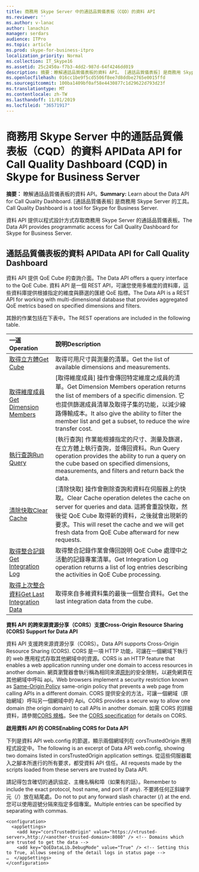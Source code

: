```yaml
---
title: 商務用 Skype Server 中的通話品質儀表板（CQD）的資料 API
ms.reviewer: ''
ms.author: v-lanac
author: lanachin
manager: serdars
audience: ITPro
ms.topic: article
ms.prod: skype-for-business-itpro
localization_priority: Normal
ms.collection: IT_Skype16
ms.assetid: 25c2450a-f7b3-4dd2-987d-64f4246dd019
description: 摘要：瞭解通話品質儀表板的資料 API。 [通話品質儀表板] 是商務用 Skype Server 的工具。
ms.openlocfilehash: 016cc1be9f5cd5506f8ee7d8ddbe2765e0015ffd
ms.sourcegitcommit: 100ba1409bf0af58e4430877c1d29622d793d23f
ms.translationtype: MT
ms.contentlocale: zh-TW
ms.lasthandoff: 11/01/2019
ms.locfileid: "36571917"
---
```

# <a name="data-api-for-call-quality-dashboard-cqd-in-skype-for-business-server"></a><span data-ttu-id="174f9-104">商務用 Skype Server 中的通話品質儀表板（CQD）的資料 API</span><span class="sxs-lookup"><span data-stu-id="174f9-104">Data API for Call Quality Dashboard (CQD) in Skype for Business Server</span></span>
 
<span data-ttu-id="174f9-105">**摘要：** 瞭解通話品質儀表板的資料 API。</span><span class="sxs-lookup"><span data-stu-id="174f9-105">**Summary:** Learn about the Data API for Call Quality Dashboard.</span></span> <span data-ttu-id="174f9-106">[通話品質儀表板] 是商務用 Skype Server 的工具。</span><span class="sxs-lookup"><span data-stu-id="174f9-106">Call Quality Dashboard is a tool for Skype for Business Server.</span></span>
  
<span data-ttu-id="174f9-107">資料 API 提供以程式設計方式存取商務用 Skype Server 的通話品質儀表板。</span><span class="sxs-lookup"><span data-stu-id="174f9-107">The Data API provides programmatic access for Call Quality Dashboard for Skype for Business Server.</span></span>
  
## <a name="data-api-for-call-quality-dashboard"></a><span data-ttu-id="174f9-108">通話品質儀表板的資料 API</span><span class="sxs-lookup"><span data-stu-id="174f9-108">Data API for Call Quality Dashboard</span></span>

<span data-ttu-id="174f9-109">資料 API 提供 QoE Cube 的查詢介面。</span><span class="sxs-lookup"><span data-stu-id="174f9-109">The Data API offers a query interface to the QoE Cube.</span></span> <span data-ttu-id="174f9-110">資料 API 是一個 REST API，可讓您使用多維度的資料庫，這些資料庫提供根據指定的維度與篩選的匯總 QoE 指標。</span><span class="sxs-lookup"><span data-stu-id="174f9-110">The Data API is a REST API for working with multi-dimensional database that provides aggregated QoE metrics based on specified dimensions and filters.</span></span>
  
<span data-ttu-id="174f9-111">其餘的作業包括在下表中。</span><span class="sxs-lookup"><span data-stu-id="174f9-111">The REST operations are included in the following table.</span></span>
  

|<span data-ttu-id="174f9-112">**一道**</span><span class="sxs-lookup"><span data-stu-id="174f9-112">**Operation**</span></span>|<span data-ttu-id="174f9-113">**說明**</span><span class="sxs-lookup"><span data-stu-id="174f9-113">**Description**</span></span>|
|:-----|:-----|
|[<span data-ttu-id="174f9-114">取得立方體</span><span class="sxs-lookup"><span data-stu-id="174f9-114">Get Cube</span></span>](get-cube.md) <br/> |<span data-ttu-id="174f9-115">取得可用尺寸與測量的清單。</span><span class="sxs-lookup"><span data-stu-id="174f9-115">Get the list of available dimensions and measurements.</span></span>  <br/> |
|[<span data-ttu-id="174f9-116">取得維度成員</span><span class="sxs-lookup"><span data-stu-id="174f9-116">Get Dimension Members</span></span>](get-dimension-members.md) <br/> |<span data-ttu-id="174f9-117">[取得維度成員] 操作會傳回特定維度之成員的清單。</span><span class="sxs-lookup"><span data-stu-id="174f9-117">Get Dimension Members operation returns the list of members of a specific dimension.</span></span> <span data-ttu-id="174f9-118">它也提供篩選成員清單及取得子集的功能，以減少線路傳輸成本。</span><span class="sxs-lookup"><span data-stu-id="174f9-118">It also give the ability to filter the member list and get a subset, to reduce the wire transfer cost.</span></span>  <br/> |
|[<span data-ttu-id="174f9-119">執行查詢</span><span class="sxs-lookup"><span data-stu-id="174f9-119">Run Query</span></span>](run-query.md) <br/> |<span data-ttu-id="174f9-120">[執行查詢] 作業能根據指定的尺寸、測量及篩選，在立方體上執行查詢，並傳回資料。</span><span class="sxs-lookup"><span data-stu-id="174f9-120">Run Query operation provides the ability to run a query on the cube based on specified dimensions, measurements, and filters and return back the data.</span></span>  <br/> |
|[<span data-ttu-id="174f9-121">清除快取</span><span class="sxs-lookup"><span data-stu-id="174f9-121">Clear Cache</span></span>](clear-cache.md) <br/> |<span data-ttu-id="174f9-122">[清除快取] 操作會刪除查詢和資料在伺服器上的快取。</span><span class="sxs-lookup"><span data-stu-id="174f9-122">Clear Cache operation deletes the cache on server for queries and data.</span></span> <span data-ttu-id="174f9-123">這將會重設快取，然後從 QoE Cube 取得新的資料，之後就會出現新的要求。</span><span class="sxs-lookup"><span data-stu-id="174f9-123">This will reset the cache and we will get fresh data from QoE Cube afterward for new requests.</span></span>  <br/> |
|[<span data-ttu-id="174f9-124">取得整合記錄</span><span class="sxs-lookup"><span data-stu-id="174f9-124">Get Integration Log</span></span>](get-integration-log.md) <br/> |<span data-ttu-id="174f9-125">取得整合記錄作業會傳回說明 QoE Cube 處理中之活動的記錄專案清單。</span><span class="sxs-lookup"><span data-stu-id="174f9-125">Get Integration Log operation returns a list of log entries describing the activities in QoE Cube processing.</span></span>  <br/> |
|[<span data-ttu-id="174f9-126">取得上次整合資料</span><span class="sxs-lookup"><span data-stu-id="174f9-126">Get Last Integration Data</span></span>](get-last-integration-data.md) <br/> |<span data-ttu-id="174f9-127">取得來自多維資料集的最後一個整合資料。</span><span class="sxs-lookup"><span data-stu-id="174f9-127">Get the last integration data from the cube.</span></span>  <br/> |
   
 <span data-ttu-id="174f9-128">**資料 API 的跨來源資源分享（CORS）支援**</span><span class="sxs-lookup"><span data-stu-id="174f9-128">**Cross-Origin Resource Sharing (CORS) Support for Data API**</span></span>
  
<span data-ttu-id="174f9-129">資料 API 支援跨來源資源分享（CORS）。</span><span class="sxs-lookup"><span data-stu-id="174f9-129">Data API supports Cross-Origin Resource Sharing (CORS).</span></span> <span data-ttu-id="174f9-130">CORS 是一項 HTTP 功能，可讓在一個網域下執行的 web 應用程式存取其他網域中的資源。</span><span class="sxs-lookup"><span data-stu-id="174f9-130">CORS is an HTTP feature that enables a web application running under one domain to access resources in another domain.</span></span> <span data-ttu-id="174f9-131">網頁瀏覽器會執行稱為相同來源[原則](https://www.w3.org/Security/wiki/Same_Origin_Policy)的安全限制，以避免網頁在其他網域中呼叫 api。</span><span class="sxs-lookup"><span data-stu-id="174f9-131">Web browsers implement a security restriction known as [Same-Origin Policy](https://www.w3.org/Security/wiki/Same_Origin_Policy) same-origin policy that prevents a web page from calling APIs in a different domain.</span></span> <span data-ttu-id="174f9-132">CORS 提供安全的方法，可讓一個網域（原始網域）呼叫另一個網域中的 Api。</span><span class="sxs-lookup"><span data-stu-id="174f9-132">CORS provides a secure way to allow one domain (the origin domain) to call APIs in another domain.</span></span> <span data-ttu-id="174f9-133">如需 CORS 的詳細資料，請參閱[CORS 規格](https://www.w3.org/TR/cors/)。</span><span class="sxs-lookup"><span data-stu-id="174f9-133">See the [CORS specification](https://www.w3.org/TR/cors/) for details on CORS.</span></span>
  
 <span data-ttu-id="174f9-134">**啟用資料 API 的 CORS**</span><span class="sxs-lookup"><span data-stu-id="174f9-134">**Enabling CORS for Data API**</span></span>
  
 <span data-ttu-id="174f9-135">下列是資料 API web.config 的節選，顯示兩個網域列在 corsTrustedOrigin 應用程式設定中。</span><span class="sxs-lookup"><span data-stu-id="174f9-135">The following is an excerpt of Data API web.config, showing two domains listed in corsTrustedOrigin application settings.</span></span> <span data-ttu-id="174f9-136">從這些伺服器載入之腳本所進行的所有要求，都受資料 API 信任。</span><span class="sxs-lookup"><span data-stu-id="174f9-136">All requests made by the scripts loaded from these servers are trusted by Data API.</span></span>
  
<span data-ttu-id="174f9-137">請記得包含確切的通訊協定、主機名稱和埠（如果有的話）。</span><span class="sxs-lookup"><span data-stu-id="174f9-137">Remember to include the exact protocol, host name, and port (if any).</span></span> <span data-ttu-id="174f9-138">不要將任何正斜線字元（/）放在結尾處。</span><span class="sxs-lookup"><span data-stu-id="174f9-138">Do not to put any forward slash character (/) at the end.</span></span> <span data-ttu-id="174f9-139">您可以使用逗號分隔來指定多個專案。</span><span class="sxs-lookup"><span data-stu-id="174f9-139">Multiple entries can be specified by separating with commas.</span></span>
  
```
<configuration>
  <appSettings>
    <add key="corsTrustedOrigin" value="https://<trusted-server>,http://<another-trusted-domain>:8080" /> <!-- Domains which are trusted to get the data -->
    <add key="QoEDataLib.DebugMode" value="True" /> <!-- Setting this to True, allows seeing of the detail logs in status page -->
…  </appSettings>
</configuration>
```



